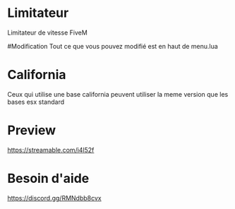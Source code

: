 # Limitateur
Limitateur de vitesse FiveM 

#Modification
Tout ce que vous pouvez modifié est en haut de menu.lua

# California
Ceux qui utilise une base california peuvent utiliser la meme version que les bases esx standard

# Preview
https://streamable.com/i4l52f

# Besoin d'aide 
https://discord.gg/RMNdbb8cvx
